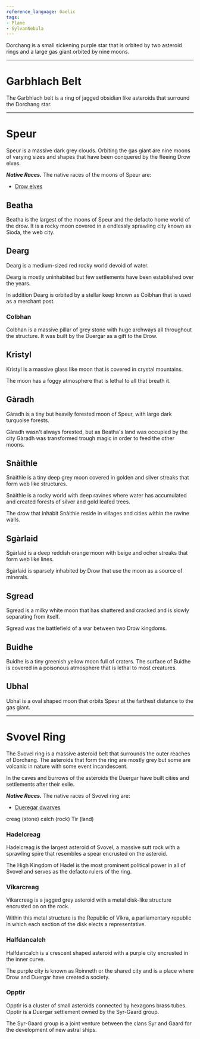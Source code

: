 ```yaml
---
reference_language: Gaelic
tags:
- Plane
- SylvanNebula
---
```

Dorchang is a small sickening purple star that is orbited by two asteroid rings and a large gas giant orbited by nine moons.

___

# Garbhlach Belt
The Garbhlach belt is a ring of jagged obsidian like asteroids that surround the Dorchang star.

___

# Speur
Speur is a massive dark grey clouds. Orbiting the gas giant are nine moons of varying sizes and shapes that have been conquered by the fleeing Drow elves.

***Native Races.***
The native races of the moons of Speur are:
- [Drow elves](Elf#^drow)

## Beatha
Beatha is the largest of the moons of Speur and the defacto home world of the drow. It is a rocky moon covered in a endlessly sprawling city known as Sìoda, the web city.

## Dearg
Dearg is a medium-sized red rocky world devoid of water.

Dearg is mostly uninhabited but few settlements have been established over the years.

In addition Dearg is orbited by a stellar keep known as Colbhan that is used as a merchant post.

### Colbhan
Colbhan is a massive pillar of grey stone with huge archways all throughout the structure. It was built by the Duergar as a gift to the Drow.


## Kristyl
Kristyl is a massive glass like moon that is covered in crystal mountains.

The moon has a foggy atmosphere that is lethal to all that breath it.


## Gàradh
Gàradh is a tiny but heavily forested moon of Speur, with large dark turquoise forests.

Gàradh wasn't always forested, but as Beatha's land was occupied by the city Gàradh was transformed trough magic in order to feed the other moons.


## Snàithle
Snàithle is a tiny deep grey moon covered in golden and silver streaks that form web like structures.

Snàithle is a rocky world with deep ravines where water has accumulated and created forests of silver and gold leafed trees.

The drow that inhabit Snàithle reside in villages and cities within the ravine walls.


## Sgàrlaid
Sgàrlaid is a deep reddish orange moon with beige and ocher streaks that form web like lines.

Sgàrlaid is sparsely inhabited by Drow that use the moon as a source of minerals.


## Sgread
Sgread is a milky white moon that has shattered and cracked and is slowly separating from itself.

Sgread was the battlefield of a war between two Drow kingdoms.


## Buidhe
Buidhe is a tiny greenish yellow moon full of craters. The surface of Buidhe is covered in a poisonous atmosphere that is lethal to most creatures.


## Ubhal
Ubhal is a oval shaped moon that orbits Speur at the farthest distance to the gas giant.

___

# Svovel Ring
The Svovel ring is a massive asteroid belt that surrounds the outer reaches of Dorchang. The asteroids that form the ring are mostly grey but some are volcanic in nature with some event incandescent.

In the caves and burrows of the asteroids the Duergar have built cities and settlements after their exile.

***Native Races.***
The native races of Svovel ring are:
- [Dueregar dwarves](Dwarf#^0f43c3)

creag (stone)
calch (rock)
Tìr (land)

### Hadelcreag
Hadelcreag is the largest asteroid of Svovel, a massive sutt rock with a sprawling spire that resembles a spear encrusted on the asteroid.

The High Kingdom of Hadel is the most prominent political power in all of Svovel and serves as the defacto rulers of the ring.


### Víkarcreag
Víkarcreag is a jagged grey asteroid with a metal disk-like structure encrusted on on the rock.

Within this metal structure is the Republic of Víkra, a parliamentary republic in which each section of the disk elects a representative.


### Halfdancalch
Halfdancalch is a crescent shaped asteroid with a purple city encrusted in the inner curve.

The purple city is known as Roinneth or the shared city and is a place where Drow and Duergar have created a society.


### Opptìr
Opptìr is a cluster of small asteroids connected by hexagons brass tubes. Opptìr is a Duergar settlement owned by the Syr-Gaard group.

The Syr-Gaard group is a joint venture between the clans Syr and Gaard for the development of new astral ships.
